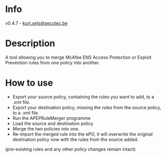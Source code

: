 # Info
v0.4.7 - kurt.sels@secutec.be

# Description
A tool allowing you to merge McAfee ENS Access Protection or Exploit Prevention rules from one policy into another.

# How to use

* Export your source policy, containing the rules you want to add, to a .xml file.
* Export your destination policy, missing the rules from the source policy, to a .xml file.
* Run the APEPRuleMerger programme
* Load the source and destination policy
* Merge the two policies into one.
* Re-import the merged rule into the ePO, it will overwrite the original destination policy now with the rules from the source added.

(pre-existing rules and any other policy changes remain intact)
